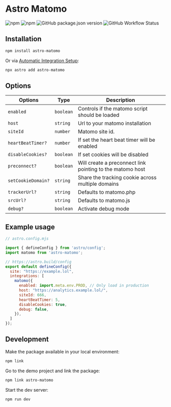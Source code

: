 # Astro Matomo

![npm](https://img.shields.io/npm/dm/astro-matomo?logo=npm&style=flat-square)
![npm](https://img.shields.io/npm/v/astro-matomo?logo=npm&style=flat-square)
![GitHub package.json version](https://img.shields.io/github/package-json/v/felix-berlin/astro-matomo?label=github&logo=github&style=flat-square)
![GitHub Workflow Status](https://img.shields.io/github/actions/workflow/status/felix-berlin/astro-matomo/release.yml?label=release&logo=github&style=flat-square)

## Installation

```bash
npm install astro-matomo
```

Or via [Automatic Integration Setup](https://docs.astro.build/en/guides/integrations-guide/#automatic-integration-setup):

```bash
npx astro add astro-matomo
```

## Options

| Options            | Type      | Description                                               |
| ------------------ | --------- | --------------------------------------------------------- |
| `enabled`          | `boolean` | Controls if the matomo script should be loaded            |
| `host`             | `string`  | Url to your matomo installation                           |
| `siteId`           | `number`  | Matomo site id.                                           |
| `heartBeatTimer?`  | `number`  | If set the heart beat timer will be enabled               |
| `disableCookies?`  | `boolean` | If set cookies will be disabled                           |
| `preconnect?`      | `boolean` | Will create a preconnect link pointing to the matomo host |
| `setCookieDomain?` | `string`  | Share the tracking cookie across multiple domains         |
| `trackerUrl?`      | `string`  | Defaults to matomo.php                                    |
| `srcUrl?`          | `string`  | Defaults to matomo.js                                     |
| `debug?`           | `boolean` | Activate debug mode                                       |

## Example usage

```js
// astro.config.mjs

import { defineConfig } from 'astro/config';
import matomo from 'astro-matomo';

// https://astro.build/config
export default defineConfig({
  site: "https://example.lol",
  integrations: [
    matomo({
      enabled: import.meta.env.PROD, // Only load in production
      host: "https://analytics.example.lol/",
      siteId: 666,
      heartBeatTimer: 5,
      disableCookies: true,
      debug: false,
    }),
  ]
});

```

## Development

Make the package available in your local environment:

```bash
npm link
```

Go to the demo project and link the package:

```bash
npm link astro-matomo
```

Start the dev server:

```bash
npm run dev
```
